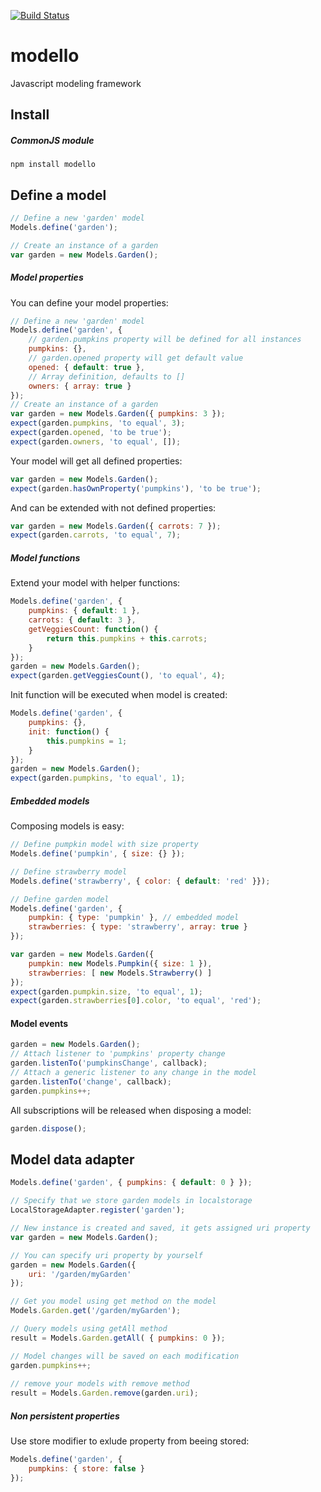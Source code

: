 [![Build Status](https://travis-ci.org/fiolkaf/modello.svg?branch=master)](https://travis-ci.org/fiolkaf/modello)
# modello
Javascript modeling framework

## Install

##### CommonJS module

```
npm install modello
```

## Define a model

```javascript
// Define a new 'garden' model
Models.define('garden');

// Create an instance of a garden
var garden = new Models.Garden();
```
##### Model properties
You can define your model properties:

```javascript
// Define a new 'garden' model
Models.define('garden', {
    // garden.pumpkins property will be defined for all instances
    pumpkins: {},
    // garden.opened property will get default value
    opened: { default: true },
    // Array definition, defaults to []
    owners: { array: true }
});
// Create an instance of a garden
var garden = new Models.Garden({ pumpkins: 3 });
expect(garden.pumpkins, 'to equal', 3);
expect(garden.opened, 'to be true');
expect(garden.owners, 'to equal', []);
```

Your model will get all defined properties:
```javascript
var garden = new Models.Garden();
expect(garden.hasOwnProperty('pumpkins'), 'to be true');
```

And can be extended with not defined properties:
```javascript
var garden = new Models.Garden({ carrots: 7 });
expect(garden.carrots, 'to equal', 7);
```

##### Model functions
Extend your model with helper functions:
```javascript
Models.define('garden', {
    pumpkins: { default: 1 },
    carrots: { default: 3 },
    getVeggiesCount: function() {
        return this.pumpkins + this.carrots;
    }
});
garden = new Models.Garden();
expect(garden.getVeggiesCount(), 'to equal', 4);
```

Init function will be executed when model is created:
```javascript
Models.define('garden', {
    pumpkins: {},
    init: function() {
        this.pumpkins = 1;
    }
});
garden = new Models.Garden();
expect(garden.pumpkins, 'to equal', 1);
```

##### Embedded models
Composing models is easy:
```javascript
// Define pumpkin model with size property
Models.define('pumpkin', { size: {} });

// Define strawberry model
Models.define('strawberry', { color: { default: 'red' }});

// Define garden model
Models.define('garden', {
    pumpkin: { type: 'pumpkin' }, // embedded model
    strawberries: { type: 'strawberry', array: true }
});

var garden = new Models.Garden({
    pumpkin: new Models.Pumpkin({ size: 1 }),
    strawberries: [ new Models.Strawberry() ]
});
expect(garden.pumpkin.size, 'to equal', 1);
expect(garden.strawberries[0].color, 'to equal', 'red');
```

#### Model events
```javascript
garden = new Models.Garden();
// Attach listener to 'pumpkins' property change 
garden.listenTo('pumpkinsChange', callback);
// Attach a generic listener to any change in the model 
garden.listenTo('change', callback);
garden.pumpkins++;
```

All subscriptions will be released when disposing a model:
```javascript
garden.dispose();
```

## Model data adapter

```javascript
Models.define('garden', { pumpkins: { default: 0 } });

// Specify that we store garden models in localstorage
LocalStorageAdapter.register('garden');

// New instance is created and saved, it gets assigned uri property
var garden = new Models.Garden();

// You can specify uri property by yourself
garden = new Models.Garden({
    uri: '/garden/myGarden'
});

// Get you model using get method on the model
Models.Garden.get('/garden/myGarden');

// Query models using getAll method
result = Models.Garden.getAll( { pumpkins: 0 });

// Model changes will be saved on each modification
garden.pumpkins++;
            
// remove your models with remove method
result = Models.Garden.remove(garden.uri);
```

##### Non persistent properties
Use store modifier to exlude property from beeing stored:

```javascript
Models.define('garden', { 
    pumpkins: { store: false } 
});
```
